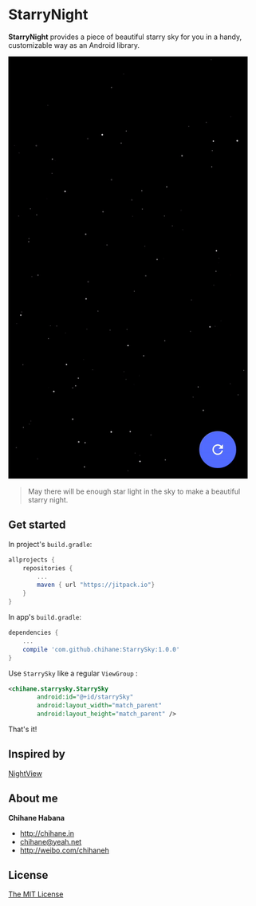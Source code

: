 # StarryNight

**StarryNight** provides a piece of beautiful starry sky for you in a handy, customizable way as an Android library.

![image](/sample/sample1.gif)

> May there will be enough star light in the sky to make a beautiful starry night.

## Get started

In project's `build.gradle`:

```groovy
allprojects {
    repositories {
        ...
        maven { url "https://jitpack.io"}
    }
}
```

In app's `build.gradle`:

```groovy
dependencies {
    ...
    compile 'com.github.chihane:StarrySky:1.0.0'
}
```

Use `StarrySky` like a regular `ViewGroup` :

```xml
<chihane.starrysky.StarrySky
        android:id="@+id/starrySky"
        android:layout_width="match_parent"
        android:layout_height="match_parent" />
```

That's it!

## Inspired by

[NightView](https://github.com/Boris-Em/NightView)

## About me

**Chihane Habana**

- <http://chihane.in>
- <chihane@yeah.net>
- <http://weibo.com/chihaneh>

## License

[The MIT License](http://chihane.in/license)